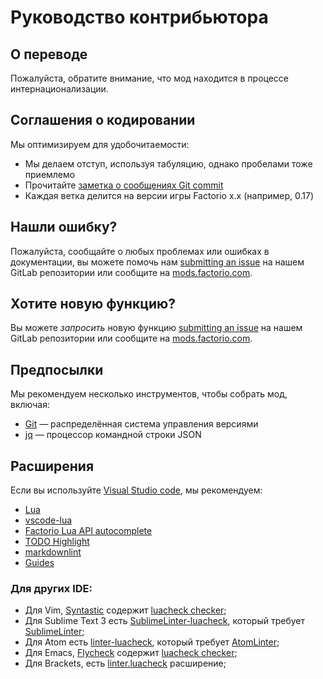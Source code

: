 # Руководство контрибьютора

## О переводе

Пожалуйста, обратите внимание, что мод находится в процессе интернационализации.

## Соглашения о кодировании

Мы оптимизируем для удобочитаемости:

* Мы делаем отступ, используя табуляцию, однако пробелами тоже приемлемо
* Прочитайте [заметка о сообщениях Git commit](https://tbaggery.com/2008/04/19/a-note-about-git-commit-messages.html)
* Каждая ветка делится на версии игры Factorio x.x (например, 0.17)

## <a name="issue"></a> Нашли ошибку?

Пожалуйста, сообщайте о любых проблемах или ошибках в документации, вы можете помочь нам
[submitting an issue](https://gitlab.com/ZwerOxotnik/timesaver-for-crafting/issues) на нашем GitLab репозитории или сообщите на [mods.factorio.com](https://mods.factorio.com/mod/timesaver-for-crafting/discussion).

## <a name="feature"></a> Хотите новую функцию?

Вы можете *запросить* новую функцию [submitting an issue](https://gitlab.com/ZwerOxotnik/timesaver-for-crafting/issues) на нашем GitLab репозитории или сообщите на [mods.factorio.com](https://mods.factorio.com/mod/timesaver-for-crafting/discussion).

## Предпосылки

Мы рекомендуем несколько инструментов, чтобы собрать мод, включая:

* [Git](https://git-scm.com) — распределённая система управления версиями
* [jq](https://stedolan.github.io/jq/) — процессор командной строки JSON

## Расширения

Если вы используйте [Visual Studio code](https://code.visualstudio.com), мы рекомендуем:

* [Lua](https://marketplace.visualstudio.com/items?itemName=keyring.Lua)
* [vscode-lua](https://marketplace.visualstudio.com/items?itemName=trixnz.vscode-lua)
* [Factorio Lua API autocomplete](https://marketplace.visualstudio.com/items?itemName=svizzini.factorio-lua-api-autocomplete)
* [TODO Highlight](https://marketplace.visualstudio.com/items?itemName=wayou.vscode-todo-highlight)
* [markdownlint](https://marketplace.visualstudio.com/items?itemName=DavidAnson.vscode-markdownlint)
* [Guides](https://marketplace.visualstudio.com/items?itemName=spywhere.guides)

### Для других IDE:

* Для Vim, [Syntastic](https://github.com/vim-syntastic/syntastic) содержит [luacheck checker](https://github.com/vim-syntastic/syntastic/wiki/Lua%3A---luacheck);
* Для Sublime Text 3 есть [SublimeLinter-luacheck](https://packagecontrol.io/packages/SublimeLinter-luacheck), который требует [SublimeLinter](https://sublimelinter.readthedocs.io/en/latest/);
* Для Atom есть [linter-luacheck](https://atom.io/packages/linter-luacheck), который требует [AtomLinter](https://github.com/steelbrain/linter);
* Для Emacs, [Flycheck](http://www.flycheck.org/en/latest/) содержит [luacheck checker](http://www.flycheck.org/en/latest/languages.html#lua);
* Для Brackets, есть [linter.luacheck](https://github.com/Malcolm3141/brackets-luacheck) расширение;
